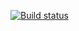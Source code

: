 [![Build status](https://ci.appveyor.com/api/projects/status/cleh50txlrwdwnd3?svg=true)](https://ci.appveyor.com/project/A1lx/organizer-front)